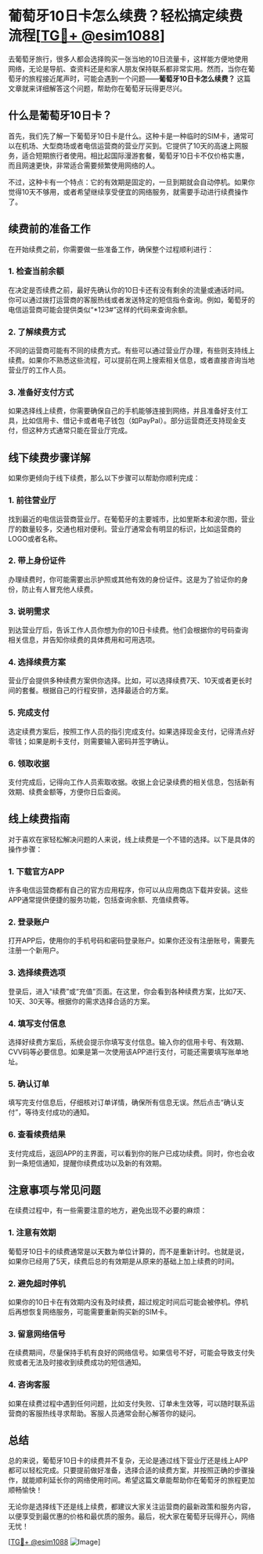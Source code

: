# 葡萄牙10日卡怎么续费？轻松搞定续费流程[[TG💪+ @esim1088](https://t.me/s/esim1088)]

去葡萄牙旅行，很多人都会选择购买一张当地的10日流量卡，这样能方便地使用网络，无论是导航、查资料还是和家人朋友保持联系都非常实用。然而，当你在葡萄牙的旅程接近尾声时，可能会遇到一个问题——**葡萄牙10日卡怎么续费？** 这篇文章就来详细解答这个问题，帮助你在葡萄牙玩得更尽兴。

## 什么是葡萄牙10日卡？

首先，我们先了解一下葡萄牙10日卡是什么。这种卡是一种临时的SIM卡，通常可以在机场、大型商场或者电信运营商的营业厅买到。它提供了10天的高速上网服务，适合短期旅行者使用。相比起国际漫游套餐，葡萄牙10日卡不仅价格实惠，而且网速更快，非常适合需要频繁使用网络的人。

不过，这种卡有一个特点：它的有效期是固定的，一旦到期就会自动停机。如果你觉得10天不够用，或者希望继续享受便宜的网络服务，就需要手动进行续费操作了。

## 续费前的准备工作

在开始续费之前，你需要做一些准备工作，确保整个过程顺利进行：

### 1. **检查当前余额**
   在决定是否续费之前，最好先确认你的10日卡还有没有剩余的流量或通话时间。你可以通过拨打运营商的客服热线或者发送特定的短信指令查询。例如，葡萄牙的电信运营商可能会提供类似“*123#”这样的代码来查询余额。

### 2. **了解续费方式**
   不同的运营商可能有不同的续费方式。有些可以通过营业厅办理，有些则支持线上续费。如果你不熟悉这些流程，可以提前在网上搜索相关信息，或者直接咨询当地营业厅的工作人员。

### 3. **准备好支付方式**
   如果选择线上续费，你需要确保自己的手机能够连接到网络，并且准备好支付工具，比如信用卡、借记卡或者电子钱包（如PayPal）。部分运营商还支持现金支付，但这种方式通常只能在营业厅完成。

## 线下续费步骤详解

如果你更倾向于线下续费，那么以下步骤可以帮助你顺利完成：

### 1. **前往营业厅**
   找到最近的电信运营商营业厅。在葡萄牙的主要城市，比如里斯本和波尔图，营业厅的数量较多，交通也相对便利。营业厅通常会有明显的标识，比如运营商的LOGO或者名称。

### 2. **带上身份证件**
   办理续费时，你可能需要出示护照或其他有效的身份证件。这是为了验证你的身份，防止有人冒充他人续费。

### 3. **说明需求**
   到达营业厅后，告诉工作人员你想为你的10日卡续费。他们会根据你的号码查询相关信息，并告知你续费的具体费用和可用选项。

### 4. **选择续费方案**
   营业厅会提供多种续费方案供你选择。比如，可以选择续费7天、10天或者更长时间的套餐。根据自己的行程安排，选择最适合的方案。

### 5. **完成支付**
   选定续费方案后，按照工作人员的指引完成支付。如果选择现金支付，记得清点好零钱；如果是刷卡支付，则需要输入密码并签字确认。

### 6. **领取收据**
   支付完成后，记得向工作人员索取收据。收据上会记录续费的相关信息，包括新有效期、续费金额等，方便你日后查阅。

## 线上续费指南

对于喜欢在家轻松解决问题的人来说，线上续费是一个不错的选择。以下是具体的操作步骤：

### 1. **下载官方APP**
   许多电信运营商都有自己的官方应用程序，你可以从应用商店下载并安装。这些APP通常提供便捷的服务功能，包括查询余额、充值续费等。

### 2. **登录账户**
   打开APP后，使用你的手机号码和密码登录账户。如果你还没有注册账号，需要先注册一个新用户。

### 3. **选择续费选项**
   登录后，进入“续费”或“充值”页面。在这里，你会看到各种续费方案，比如7天、10天、30天等。根据你的需求选择合适的方案。

### 4. **填写支付信息**
   选择好续费方案后，系统会提示你填写支付信息。输入你的信用卡号、有效期、CVV码等必要信息。如果是第一次使用该APP进行支付，可能还需要填写账单地址。

### 5. **确认订单**
   填写完支付信息后，仔细核对订单详情，确保所有信息无误。然后点击“确认支付”，等待支付成功的通知。

### 6. **查看续费结果**
   支付完成后，返回APP的主界面，可以看到你的账户已成功续费。同时，你也会收到一条短信通知，提醒你续费成功以及新的有效期。

## 注意事项与常见问题

在续费过程中，有一些需要注意的地方，避免出现不必要的麻烦：

### 1. **注意有效期**
   葡萄牙10日卡的续费通常是以天数为单位计算的，而不是重新计时。也就是说，如果你已经用了5天，续费后总的有效期是从原来的基础上加上续费的时间。

### 2. **避免超时停机**
   如果你的10日卡在有效期内没有及时续费，超过规定时间后可能会被停机。停机后再想恢复网络服务，可能需要重新购买新的SIM卡。

### 3. **留意网络信号**
   在续费期间，尽量保持手机有良好的网络信号。如果信号不好，可能会导致支付失败或者无法及时接收到续费成功的短信通知。

### 4. **咨询客服**
   如果在续费过程中遇到任何问题，比如支付失败、订单未生效等，可以随时联系运营商的客服热线寻求帮助。客服人员通常会耐心解答你的疑问。

## 总结

总的来说，葡萄牙10日卡的续费并不复杂，无论是通过线下营业厅还是线上APP都可以轻松完成。只要提前做好准备，选择合适的续费方案，并按照正确的步骤操作，就能顺利延长你的网络使用时间。希望这篇文章能帮助你在葡萄牙的旅程更加顺畅愉快！

无论你是选择线下还是线上续费，都建议大家关注运营商的最新政策和服务内容，以便享受到最优惠的价格和最优质的服务。最后，祝大家在葡萄牙玩得开心，网络无忧！

[[TG💪+ @esim1088](https://t.me/s/esim1088) ![Image](https://i.postimg.cc/4NQfJmqS/Snipaste-2025-05-13-00-14-12.png)]